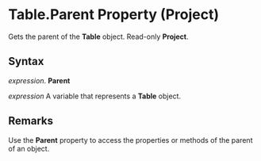 
# Table.Parent Property (Project)

Gets the parent of the  **Table** object. Read-only **Project**.


## Syntax

 _expression_. **Parent**

 _expression_ A variable that represents a **Table** object.


## Remarks

Use the  **Parent** property to access the properties or methods of the parent of an object.

